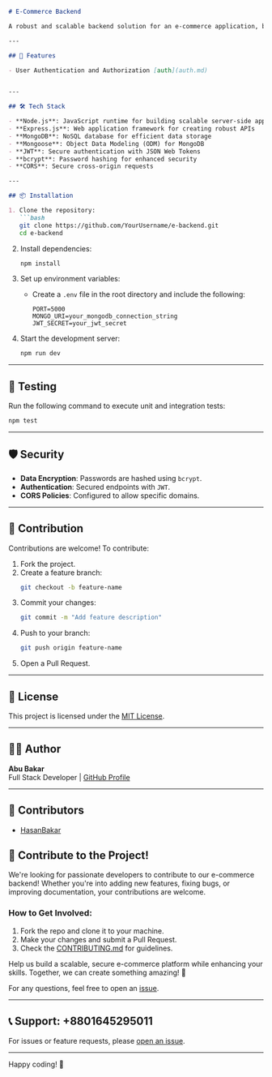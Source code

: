 ```markdown
# E-Commerce Backend

A robust and scalable backend solution for an e-commerce application, built with **Express.js**, **Node.js**, **MongoDB**, and other modern web development tools. This backend supports features such as user authentication, product management, and secure transactions.

---

## 🚀 Features

- User Authentication and Authorization [auth](auth.md)


---

## 🛠️ Tech Stack

- **Node.js**: JavaScript runtime for building scalable server-side applications
- **Express.js**: Web application framework for creating robust APIs
- **MongoDB**: NoSQL database for efficient data storage
- **Mongoose**: Object Data Modeling (ODM) for MongoDB
- **JWT**: Secure authentication with JSON Web Tokens
- **bcrypt**: Password hashing for enhanced security
- **CORS**: Secure cross-origin requests

---

## 📦 Installation

1. Clone the repository:
   ```bash
   git clone https://github.com/YourUsername/e-backend.git
   cd e-backend
   ```

2. Install dependencies:
   ```bash
   npm install
   ```

3. Set up environment variables:
   - Create a `.env` file in the root directory and include the following:
     ```env
     PORT=5000
     MONGO_URI=your_mongodb_connection_string
     JWT_SECRET=your_jwt_secret
     ```

4. Start the development server:
   ```bash
   npm run dev
   ```

---

## 🧪 Testing

Run the following command to execute unit and integration tests:

```bash
npm test
```

---

## 🛡️ Security

- **Data Encryption**: Passwords are hashed using `bcrypt`.
- **Authentication**: Secured endpoints with `JWT`.
- **CORS Policies**: Configured to allow specific domains.

---

## 🌟 Contribution

Contributions are welcome! To contribute:

1. Fork the project.
2. Create a feature branch:
   ```bash
   git checkout -b feature-name
   ```
3. Commit your changes:
   ```bash
   git commit -m "Add feature description"
   ```
4. Push to your branch:
   ```bash
   git push origin feature-name
   ```
5. Open a Pull Request.

---

## 📜 License

This project is licensed under the [MIT License](LICENSE).

---

## 👨‍💻 Author

**Abu Bakar**  
Full Stack Developer | [GitHub Profile](https://github.com/HasanBakar)

---

## 🙌 Contributors

- [HasanBakar](https://github.com/HasanBakar)
## 🤝 Contribute to the Project!

We're looking for passionate developers to contribute to our e-commerce backend! Whether you're into adding new features, fixing bugs, or improving documentation, your contributions are welcome.

### How to Get Involved:
1. Fork the repo and clone it to your machine.
2. Make your changes and submit a Pull Request.
3. Check the [CONTRIBUTING.md](CONTRIBUTING.md) for guidelines.

Help us build a scalable, secure e-commerce platform while enhancing your skills. Together, we can create something amazing! 🚀

For any questions, feel free to open an [issue](https://github.com/HasanBakar/e-backend/issues).


---

## 📞 Support: +8801645295011

For issues or feature requests, please [open an issue](https://github.com/HasanBakar/e-backend/issues).

---

Happy coding! 🚀
``` 
